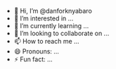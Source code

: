 - 👋 Hi, I’m @danforknyabaro
- 👀 I’m interested in ...
- 🌱 I’m currently learning ...
- 💞️ I’m looking to collaborate on ...
- 📫 How to reach me ...
- 😄 Pronouns: ...
- ⚡ Fun fact: ...

<!---
danforknyabaro/danforknyabaro is a ✨ special ✨ repository because its `README.md` (this file) appears on your GitHub profile.
You can click the Preview link to take a look at your changes.
--->
